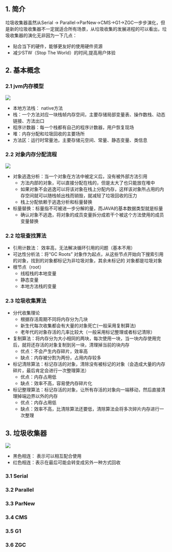## 1. 简介

垃圾收集器虽然从Serial -> Parallel->ParNew->CMS->G1->ZGC一步步演化，但是新的垃圾收集器不一定就适合所有场景，从垃圾收集的发展进程的可以看出，垃圾收集器的演化无非因为一下几点：

* 贴合当下的硬件，能够更友好的使用硬件资源
* 减少STW（Stop The World）的时间,提高用户体验

## 2. 基本概念

### 2.1 jvm内存模型

![](https://img2020.cnblogs.com/blog/871616/202110/871616-20211028121056795-1237668786.png)


* 本地方法栈： native方法
* 栈：一个方法对应一块栈帧内存空间，主要存储局部变量表、操作数栈、动态链接、方法出口
* 程序计数器：每一个栈都有自己的程序计数器，用户恢复现场
* 堆：内存分配和垃圾回收的主要场所
* 方法区：运行时常量池，主要存储元空间、常量、静态变量、类信息

### 2.2 对象内存分配流程

![](https://img2020.cnblogs.com/blog/871616/202110/871616-20211028121104134-598376724.png)


* 对象逃逸分析：当一个对象在方法中被定义后，没有被外部方法引用
  * 方法内部的对象，可以直接分配在栈的，但是太大了也只能放在堆中
  * 如果对象不会逃逸可以将该对象在栈上分配内存，这样该对象所占用的内存空间就可以随栈帧出栈而销毁，就减轻了垃圾回收的压力
  * 栈上分配依赖于逃逸分析和标量替换
* 标量替换：标量指不可被进一步分解的量，而JAVA的基本数据类型就是标量
  * 确认对象不逃逸，将对象的成员变量拆分成若干个被这个方法使用的成员变量替换

### 2.2 垃圾查找算法
* 引用计数法： 效率高，无法解决循环引用的问题（基本不用）
* 可达性分析法：将“GC Roots” 对象作为起点，从这些节点开始向下搜索引用的对象，找到的对象都标记为非垃圾对象，其余未标记的 对象都是垃圾对象 
* 根节点（root）
  * 线程栈的本地变量
  * 静态变量
  * 本地方法栈的变量

### 2.3 垃圾收集算法

* 分代收集理论
  * 根据存活周期不同将内存分为几块
  * 新生代每次收集都会有大量的对象死亡(一般采用复制算法)
  * 老年代的对象存活的几率比较大（一般采用标记整理或者标记清除）
* 复制算法：将内存分为大小相同的两块，每次使用一块，当一块内存使用完后，就将还存活的对象复制到另一块，清理掉当前的块内存
  * 优点：不会产生内存碎片，效率高
  * 缺点：内存被分割为两份，占用内存较多
* 标记清除算法：标记存活的对象，清除没有被标记的对象（会造成大量的内存碎片，最后肯定会进行一次整理算法）
  *  优点：内存占用低
  *  缺点：效率不高，容易使内存碎片化
* 标记整理算法：标记存活的对象，让所有存活的对象向一端移动，然后直接清理掉端边界以外的内存
  * 优点：内存占用低
  * 缺点：效率不高，比清除算法还要低，清除算法会将多次碎片内存进行一次整理

## 3. 垃圾收集器

![](https://img2020.cnblogs.com/blog/871616/202110/871616-20211028121109675-1540022990.png)


* 黑色相连： 表示可以相互配合使用
* 红色相连：表示在最后可能会转变成另外一种方式回收

### 3.1 Serial
### 3.2 Parallel
### 3.3 ParNew
### 3.4 CMS
### 3.5 G1
### 3.6 ZGC
